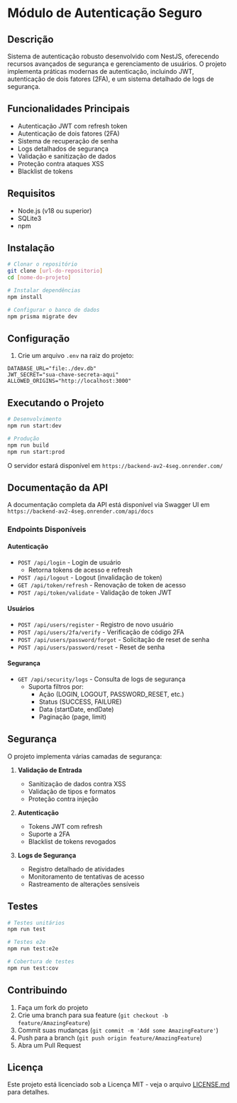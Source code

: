 # Módulo de Autenticação Seguro

## Descrição

Sistema de autenticação robusto desenvolvido com NestJS, oferecendo recursos avançados de segurança e gerenciamento de usuários. O projeto implementa práticas modernas de autenticação, incluindo JWT, autenticação de dois fatores (2FA), e um sistema detalhado de logs de segurança.

## Funcionalidades Principais

- Autenticação JWT com refresh token
- Autenticação de dois fatores (2FA)
- Sistema de recuperação de senha
- Logs detalhados de segurança
- Validação e sanitização de dados
- Proteção contra ataques XSS
- Blacklist de tokens

## Requisitos

- Node.js (v18 ou superior)
- SQLite3
- npm

## Instalação

```bash
# Clonar o repositório
git clone [url-do-repositorio]
cd [nome-do-projeto]

# Instalar dependências
npm install

# Configurar o banco de dados
npm prisma migrate dev
```

## Configuração

1. Crie um arquivo `.env` na raiz do projeto:

```env
DATABASE_URL="file:./dev.db"
JWT_SECRET="sua-chave-secreta-aqui"
ALLOWED_ORIGINS="http://localhost:3000"
```

## Executando o Projeto

```bash
# Desenvolvimento
npm run start:dev

# Produção
npm run build
npm run start:prod
```

O servidor estará disponível em `https://backend-av2-4seg.onrender.com/`

## Documentação da API

A documentação completa da API está disponível via Swagger UI em `https://backend-av2-4seg.onrender.com/api/docs`

### Endpoints Disponíveis

#### Autenticação

- `POST /api/login` - Login de usuário
  - Retorna tokens de acesso e refresh
- `POST /api/logout` - Logout (invalidação de token)
- `GET /api/token/refresh` - Renovação de token de acesso
- `POST /api/token/validate` - Validação de token JWT

#### Usuários

- `POST /api/users/register` - Registro de novo usuário
- `POST /api/users/2fa/verify` - Verificação de código 2FA
- `POST /api/users/password/forgot` - Solicitação de reset de senha
- `POST /api/users/password/reset` - Reset de senha

#### Segurança

- `GET /api/security/logs` - Consulta de logs de segurança
  - Suporta filtros por:
    - Ação (LOGIN, LOGOUT, PASSWORD_RESET, etc.)
    - Status (SUCCESS, FAILURE)
    - Data (startDate, endDate)
    - Paginação (page, limit)

## Segurança

O projeto implementa várias camadas de segurança:

1. **Validação de Entrada**

   - Sanitização de dados contra XSS
   - Validação de tipos e formatos
   - Proteção contra injeção

2. **Autenticação**

   - Tokens JWT com refresh
   - Suporte a 2FA
   - Blacklist de tokens revogados

3. **Logs de Segurança**
   - Registro detalhado de atividades
   - Monitoramento de tentativas de acesso
   - Rastreamento de alterações sensíveis

## Testes

```bash
# Testes unitários
npm run test

# Testes e2e
npm run test:e2e

# Cobertura de testes
npm run test:cov
```

## Contribuindo

1. Faça um fork do projeto
2. Crie uma branch para sua feature (`git checkout -b feature/AmazingFeature`)
3. Commit suas mudanças (`git commit -m 'Add some AmazingFeature'`)
4. Push para a branch (`git push origin feature/AmazingFeature`)
5. Abra um Pull Request

## Licença

Este projeto está licenciado sob a Licença MIT - veja o arquivo [LICENSE.md](LICENSE.md) para detalhes.
